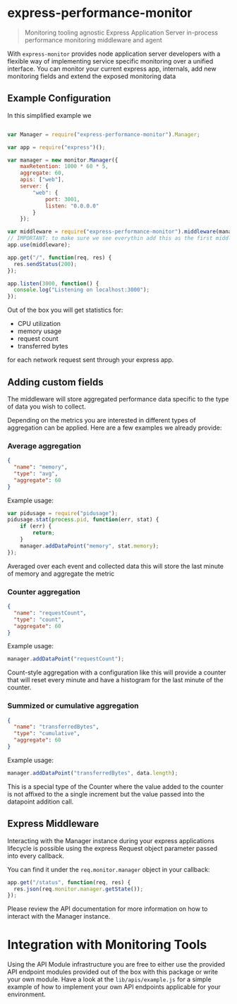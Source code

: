 # express-performance-monitor

> Monitoring tooling agnostic Express Application Server in-process performance monitoring middleware and agent

With `express-monitor` provides node application server developers with a flexible way of implementing service specific monitoring over a
unified interface. You can monitor your current express app, internals, add new monitoring fields and extend the exposed monitoring data

## Example Configuration

In this simplified example we 

```javascript

var Manager = require("express-performance-monitor").Manager;

var app = require("express")();

var manager = new monitor.Manager({
	maxRetention: 1000 * 60 * 5,
	aggregate: 60,
	apis: ["web"],
	server: {
		"web": {
			port: 3001,
			listen: "0.0.0.0"
		}
	});

var middleware = require("express-performance-monitor").middleware(manager);
// IMPORTANT: to make sure we see everythin add this as the first middleware in your middleware stack
app.use(middleware);

app.get("/", function(req, res) {
  res.sendStatus(200);
});

app.listen(3000, function() {
  console.log("Listening on localhost:3000");
});
```

Out of the box you will get statistics for:
 - CPU utilization
 - memory usage
 - request count
 - transferred bytes

for each network request sent through your express app.

## Adding custom fields

The middleware will store aggregated performance data specific to the type of data you wish to collect.

Depending on the metrics you are interested in different types of aggregation can be applied. Here are a few examples we already provide:

### Average aggregation
```json
{
  "name": "memory",
  "type": "avg",
  "aggregate": 60
}
```

Example usage:

```javascript
var pidusage = require("pidusage");
pidusage.stat(process.pid, function(err, stat) {
	if (err) {
		return;
	}
	manager.addDataPoint("memory", stat.memory);
});
```

Averaged over each event and collected data this will store the last minute of memory and aggregate the metric

### Counter aggregation
```json
{
  "name": "requestCount",
  "type": "count",
  "aggregate": 60
}
```

Example usage:

```javascript
manager.addDataPoint("requestCount");
```

Count-style aggregation with a configuration like this will provide a counter that will reset every minute and have a histogram for the last minute
of the counter.

### Summized or cumulative aggregation

```json
{
  "name": "transferredBytes",
  "type": "cumulative",
  "aggregate": 60
}
```
Example usage:

```javascript
manager.addDataPoint("transferredBytes", data.length);
```

This is a special type of the Counter where the value added to the counter is not affixed to the a single increment but the value passed into the
datapoint addition call.

## Express Middleware

Interacting with the Manager instance during your express applications lifecycle is possible using the express Request object parameter passed into
every callback.

You can find it under the `req.monitor.manager` object in your callback:
```javascript
app.get("/status", function(req, res) {
  res.json(req.monitor.manager.getState());
});
```

Please review the API documentation for more information on how to interact with the Manager instance.

# Integration with Monitoring Tools

Using the API Module infrastructure you are free to either use the provided API endpoint modules provided out of the box with this package
or write your own module. Have a look at the `lib/apis/example.js` for a simple example of how to implement your own API endpoints applicable
for your environment.
